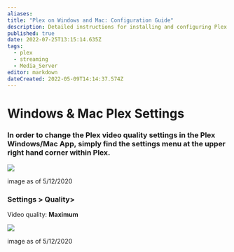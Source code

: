 ```yaml
---
aliases: 
title: "Plex on Windows and Mac: Configuration Guide"
description: Detailed instructions for installing and configuring Plex Media Server on Windows and Mac operating systems. Covers setting up libraries, managing user accounts, and troubleshooting common issues.
published: true
date: 2022-07-25T13:15:14.635Z
tags:
  - plex
  - streaming
  - Media_Server
editor: markdown
dateCreated: 2022-05-09T14:14:37.574Z
---
```

# Windows & Mac Plex Settings

### In order to change the Plex video quality settings in the Plex Windows/Mac App, simply find the settings menu at the upper right hand corner within Plex.

![](https://mediaclients.wiki/client%20screen%20shots/macappnav.png)

image as of 5/12/2020

### Settings > Quality>

Video quality: **Maximum**

![](https://mediaclients.wiki/client%20screen%20shots/macappsettings.png)

image as of 5/12/2020